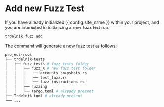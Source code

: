 
# Add new Fuzz Test
If you have already initialized {{ config.site_name }} within your project, and you are interested in initializing a new fuzz test run.
```bash
trdelnik fuzz add
```

The command will generate a new fuzz test as follows:
```bash
project-root
├── trdelnik-tests
│   ├── fuzz_tests # fuzz tests folder
│   │   ├── fuzz_X # new fuzz test folder
│   │   │   ├── accounts_snapshots.rs
│   │   │   ├── test_fuzz.rs
│   │   │   └── fuzz_instructions.rs
│   │   ├── fuzzing
│   │   └── Cargo.toml # already present
├── Trdelnik.toml # already present
└── ...
```
